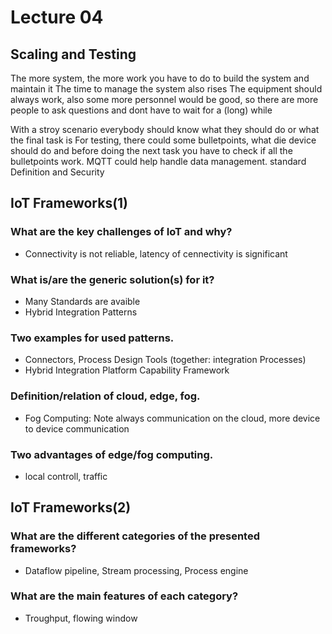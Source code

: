 # Lecture 04

## Scaling and Testing
The more system, the more work you have to do to build the system and maintain it
The time to manage the system also rises
The equipment should always work, also some more personnel would be good, so there are more people to ask questions and dont have to wait for a (long) while

With a stroy scenario everybody should know what they should do or what the final task is
For testing, there could some bulletpoints, what die device should do and before doing the next task you have to check if all the bulletpoints work.
MQTT could help handle data management. standard Definition and Security


## IoT Frameworks(1)
### What are the key challenges of IoT and why?
+	Connectivity is not reliable, latency of cennectivity is significant
### What is/are the generic solution(s) for it?
+	Many Standards are avaible
+	Hybrid Integration Patterns
### Two examples for used patterns.
+	Connectors, Process Design Tools (together: integration Processes)
+	Hybrid Integration Platform Capability Framework
### Definition/relation of cloud, edge, fog.
+	Fog Computing: Note always communication on the cloud, more device to device communication
### Two advantages of edge/fog computing.
+	local controll, traffic

## IoT Frameworks(2)
### What are the different categories of the presented frameworks?
+	Dataflow pipeline, Stream processing, Process engine
### What are the main features of each category?
+	Troughput, flowing window
